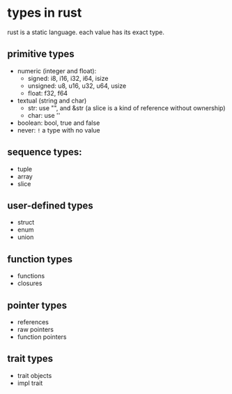# types in rust

rust is a static language. each value has its exact type.

## primitive types

* numeric (integer and float): 
  * signed: i8, i16, i32, i64, isize
  * unsigned: u8, u16, u32, u64, usize
  * float: f32, f64
* textual (string and char)
  * str: use "", and &str (a slice is a kind of reference without ownership)
  * char: use ''
* boolean: bool, true and false
* never: ```!``` a type with no value

## sequence types:

* tuple
* array
* slice

## user-defined types

* struct
* enum
* union

## function types

* functions
* closures

## pointer types

* references
* raw pointers
* function pointers

## trait types

* trait objects
* impl trait


